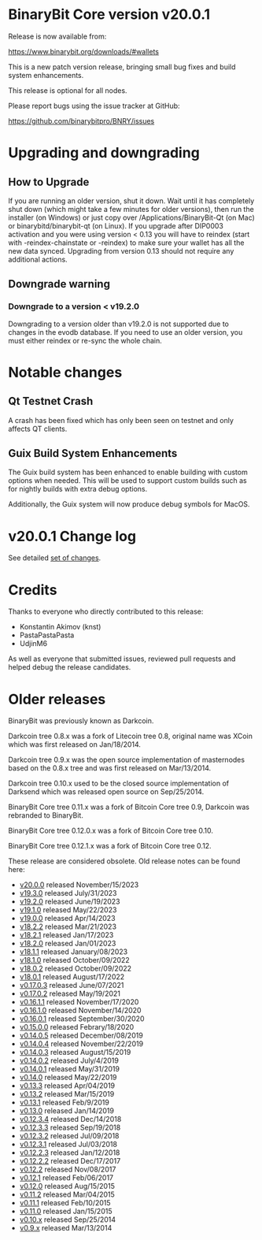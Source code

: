 # BinaryBit Core version v20.0.1

Release is now available from:

  <https://www.binarybit.org/downloads/#wallets>

This is a new patch version release, bringing small bug fixes and build system enhancements.

This release is optional for all nodes.

Please report bugs using the issue tracker at GitHub:

  <https://github.com/binarybitpro/BNRY/issues>


# Upgrading and downgrading

## How to Upgrade

If you are running an older version, shut it down. Wait until it has completely
shut down (which might take a few minutes for older versions), then run the
installer (on Windows) or just copy over /Applications/BinaryBit-Qt (on Mac) or
binarybitd/binarybit-qt (on Linux). If you upgrade after DIP0003 activation and you were
using version < 0.13 you will have to reindex (start with -reindex-chainstate
or -reindex) to make sure your wallet has all the new data synced. Upgrading
from version 0.13 should not require any additional actions.

## Downgrade warning

### Downgrade to a version < v19.2.0

Downgrading to a version older than v19.2.0 is not supported due to changes
in the evodb database. If you need to use an older version, you must either
reindex or re-sync the whole chain.

# Notable changes

## Qt Testnet Crash

A crash has been fixed which has only been seen on testnet and only affects QT clients. 

## Guix Build System Enhancements
The Guix build system has been enhanced to enable building with custom options when needed.
This will be used to support custom builds such as for nightly builds with extra debug options.

Additionally, the Guix system will now produce debug symbols for MacOS. 

# v20.0.1 Change log

See detailed [set of changes][set-of-changes].

# Credits

Thanks to everyone who directly contributed to this release:

- Konstantin Akimov (knst)
- PastaPastaPasta
- UdjinM6

As well as everyone that submitted issues, reviewed pull requests and helped
debug the release candidates.

# Older releases

BinaryBit was previously known as Darkcoin.

Darkcoin tree 0.8.x was a fork of Litecoin tree 0.8, original name was XCoin
which was first released on Jan/18/2014.

Darkcoin tree 0.9.x was the open source implementation of masternodes based on
the 0.8.x tree and was first released on Mar/13/2014.

Darkcoin tree 0.10.x used to be the closed source implementation of Darksend
which was released open source on Sep/25/2014.

BinaryBit Core tree 0.11.x was a fork of Bitcoin Core tree 0.9,
Darkcoin was rebranded to BinaryBit.

BinaryBit Core tree 0.12.0.x was a fork of Bitcoin Core tree 0.10.

BinaryBit Core tree 0.12.1.x was a fork of Bitcoin Core tree 0.12.

These release are considered obsolete. Old release notes can be found here:

- [v20.0.0](https://github.com/binarybitpro/BNRY/blob/master/doc/release-notes/binarybit/release-notes-20.0.0.md) released November/15/2023
- [v19.3.0](https://github.com/binarybitpro/BNRY/blob/master/doc/release-notes/binarybit/release-notes-19.3.0.md) released July/31/2023
- [v19.2.0](https://github.com/binarybitpro/BNRY/blob/master/doc/release-notes/binarybit/release-notes-19.2.0.md) released June/19/2023
- [v19.1.0](https://github.com/binarybitpro/BNRY/blob/master/doc/release-notes/binarybit/release-notes-19.1.0.md) released May/22/2023
- [v19.0.0](https://github.com/binarybitpro/BNRY/blob/master/doc/release-notes/binarybit/release-notes-19.0.0.md) released Apr/14/2023
- [v18.2.2](https://github.com/binarybitpro/BNRY/blob/master/doc/release-notes/binarybit/release-notes-18.2.2.md) released Mar/21/2023
- [v18.2.1](https://github.com/binarybitpro/BNRY/blob/master/doc/release-notes/binarybit/release-notes-18.2.1.md) released Jan/17/2023
- [v18.2.0](https://github.com/binarybitpro/BNRY/blob/master/doc/release-notes/binarybit/release-notes-18.2.0.md) released Jan/01/2023
- [v18.1.1](https://github.com/binarybitpro/BNRY/blob/master/doc/release-notes/binarybit/release-notes-18.1.1.md) released January/08/2023
- [v18.1.0](https://github.com/binarybitpro/BNRY/blob/master/doc/release-notes/binarybit/release-notes-18.1.0.md) released October/09/2022
- [v18.0.2](https://github.com/binarybitpro/BNRY/blob/master/doc/release-notes/binarybit/release-notes-18.0.2.md) released October/09/2022
- [v18.0.1](https://github.com/binarybitpro/BNRY/blob/master/doc/release-notes/binarybit/release-notes-18.0.1.md) released August/17/2022
- [v0.17.0.3](https://github.com/binarybitpro/BNRY/blob/master/doc/release-notes/binarybit/release-notes-0.17.0.3.md) released June/07/2021
- [v0.17.0.2](https://github.com/binarybitpro/BNRY/blob/master/doc/release-notes/binarybit/release-notes-0.17.0.2.md) released May/19/2021
- [v0.16.1.1](https://github.com/binarybitpro/BNRY/blob/master/doc/release-notes/binarybit/release-notes-0.16.1.1.md) released November/17/2020
- [v0.16.1.0](https://github.com/binarybitpro/BNRY/blob/master/doc/release-notes/binarybit/release-notes-0.16.1.0.md) released November/14/2020
- [v0.16.0.1](https://github.com/binarybitpro/BNRY/blob/master/doc/release-notes/binarybit/release-notes-0.16.0.1.md) released September/30/2020
- [v0.15.0.0](https://github.com/binarybitpro/BNRY/blob/master/doc/release-notes/binarybit/release-notes-0.15.0.0.md) released Febrary/18/2020
- [v0.14.0.5](https://github.com/binarybitpro/BNRY/blob/master/doc/release-notes/binarybit/release-notes-0.14.0.5.md) released December/08/2019
- [v0.14.0.4](https://github.com/binarybitpro/BNRY/blob/master/doc/release-notes/binarybit/release-notes-0.14.0.4.md) released November/22/2019
- [v0.14.0.3](https://github.com/binarybitpro/BNRY/blob/master/doc/release-notes/binarybit/release-notes-0.14.0.3.md) released August/15/2019
- [v0.14.0.2](https://github.com/binarybitpro/BNRY/blob/master/doc/release-notes/binarybit/release-notes-0.14.0.2.md) released July/4/2019
- [v0.14.0.1](https://github.com/binarybitpro/BNRY/blob/master/doc/release-notes/binarybit/release-notes-0.14.0.1.md) released May/31/2019
- [v0.14.0](https://github.com/binarybitpro/BNRY/blob/master/doc/release-notes/binarybit/release-notes-0.14.0.md) released May/22/2019
- [v0.13.3](https://github.com/binarybitpro/BNRY/blob/master/doc/release-notes/binarybit/release-notes-0.13.3.md) released Apr/04/2019
- [v0.13.2](https://github.com/binarybitpro/BNRY/blob/master/doc/release-notes/binarybit/release-notes-0.13.2.md) released Mar/15/2019
- [v0.13.1](https://github.com/binarybitpro/BNRY/blob/master/doc/release-notes/binarybit/release-notes-0.13.1.md) released Feb/9/2019
- [v0.13.0](https://github.com/binarybitpro/BNRY/blob/master/doc/release-notes/binarybit/release-notes-0.13.0.md) released Jan/14/2019
- [v0.12.3.4](https://github.com/binarybitpro/BNRY/blob/master/doc/release-notes/binarybit/release-notes-0.12.3.4.md) released Dec/14/2018
- [v0.12.3.3](https://github.com/binarybitpro/BNRY/blob/master/doc/release-notes/binarybit/release-notes-0.12.3.3.md) released Sep/19/2018
- [v0.12.3.2](https://github.com/binarybitpro/BNRY/blob/master/doc/release-notes/binarybit/release-notes-0.12.3.2.md) released Jul/09/2018
- [v0.12.3.1](https://github.com/binarybitpro/BNRY/blob/master/doc/release-notes/binarybit/release-notes-0.12.3.1.md) released Jul/03/2018
- [v0.12.2.3](https://github.com/binarybitpro/BNRY/blob/master/doc/release-notes/binarybit/release-notes-0.12.2.3.md) released Jan/12/2018
- [v0.12.2.2](https://github.com/binarybitpro/BNRY/blob/master/doc/release-notes/binarybit/release-notes-0.12.2.2.md) released Dec/17/2017
- [v0.12.2](https://github.com/binarybitpro/BNRY/blob/master/doc/release-notes/binarybit/release-notes-0.12.2.md) released Nov/08/2017
- [v0.12.1](https://github.com/binarybitpro/BNRY/blob/master/doc/release-notes/binarybit/release-notes-0.12.1.md) released Feb/06/2017
- [v0.12.0](https://github.com/binarybitpro/BNRY/blob/master/doc/release-notes/binarybit/release-notes-0.12.0.md) released Aug/15/2015
- [v0.11.2](https://github.com/binarybitpro/BNRY/blob/master/doc/release-notes/binarybit/release-notes-0.11.2.md) released Mar/04/2015
- [v0.11.1](https://github.com/binarybitpro/BNRY/blob/master/doc/release-notes/binarybit/release-notes-0.11.1.md) released Feb/10/2015
- [v0.11.0](https://github.com/binarybitpro/BNRY/blob/master/doc/release-notes/binarybit/release-notes-0.11.0.md) released Jan/15/2015
- [v0.10.x](https://github.com/binarybitpro/BNRY/blob/master/doc/release-notes/binarybit/release-notes-0.10.0.md) released Sep/25/2014
- [v0.9.x](https://github.com/binarybitpro/BNRY/blob/master/doc/release-notes/binarybit/release-notes-0.9.0.md) released Mar/13/2014

[set-of-changes]: https://github.com/binarybitpro/BNRY/compare/v20.0.0...binarybitpay:v20.0.1
